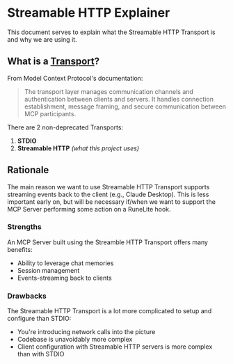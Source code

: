 # Streamable HTTP Explainer

This document serves to explain what the Streamable HTTP Transport is and why we are using it.

## What is a [Transport](https://modelcontextprotocol.io/docs/learn/architecture#transport-layer)?

From Model Context Protocol's documentation:
> The transport layer manages communication channels and authentication between clients 
> and servers. It handles connection establishment, message framing, and secure communication 
> between MCP participants.

There are 2 non-deprecated Transports:
1. **STDIO**
2. **Streamable HTTP** _(what this project uses)_

## Rationale
The main reason we want to use Streamable HTTP Transport supports streaming events back 
to the client (e.g., Claude Desktop). This is less important early on, but will be necessary
if/when we want to support the MCP Server performing some action on a RuneLite hook.

### Strengths
An MCP Server built using the Streamble HTTP Transport offers many benefits:
- Ability to leverage chat memories
- Session management
- Events-streaming back to clients

### Drawbacks
The Streamable HTTP Transport is a lot more complicated to setup and configure than STDIO:
- You're introducing network calls into the picture
- Codebase is unavoidably more complex
- Client configuration with Streamable HTTP servers is more complex than with STDIO
